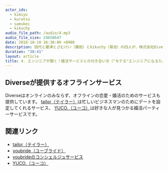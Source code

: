 ```yaml
---
actor_ids:
  - kimiyo
  - kuratsu
  - samukei
  - kikuchy
audio_file_path: /audio/4.mp3
audio_file_size: 24658647
date: 2018-10-10 16:30:00 +0900
description: 田代と蔵津とさむけい（藤田）とkikuchy（菊池）の四人が、株式会社Diverse（ダイバース）のtailor、youbrideコンシェルジュ、YUCO.というサービスと、エンジニアの婚活の悩みについて話しました。
duration: "38:41"
layout: article
title: 4. エンジニアが聞く！婚活サービスとの付き合い方（"モテる"エンジニアになるためのアドバイス）
---
```



## Diverseが提供するオフラインサービス

Diverseはオンラインのみならず、オフラインの恋愛・婚活のためのサービスも提供しています。
[tailor（テイラー）](https://tailor.style/)は忙しいビジネスマンのためにデートを設定してくれるサービス、
[YUCO.（ユーコ）](https://party.youbride.jp/)は好きな人が見つかる婚活パーティーサービスです。



## 関連リンク

- [tailor（テイラー）](https://tailor.style/)
- [youbride（ユーブライド）](https://youbride.jp/)
- [youbrideのコンシェルジュサービス](https://youbride.jp/guide/premium_option/)
- [YUCO.（ユーコ）](https://party.youbride.jp/)
